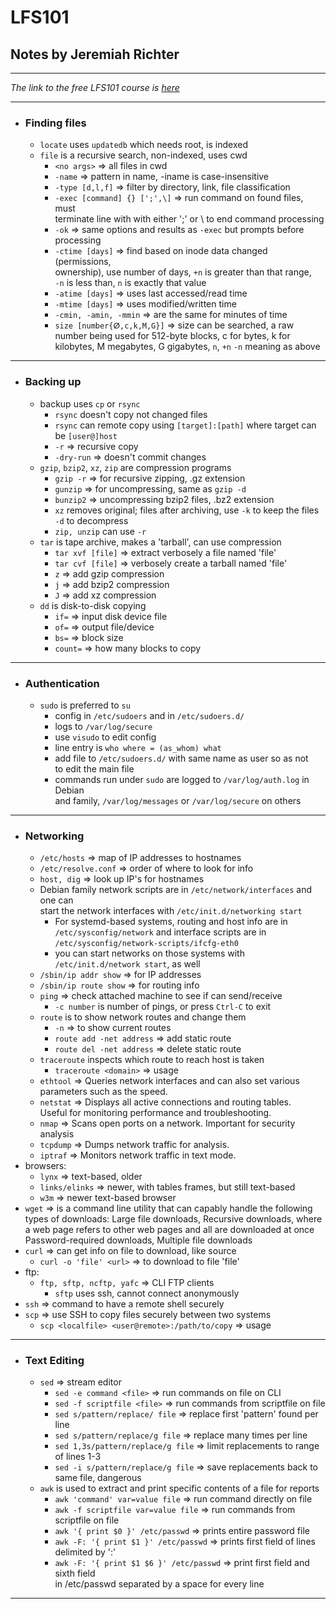 # LFS101

## Notes by Jeremiah Richter
---

*The link to the free LFS101 course is [here](https://courses.edx.org/courses/course-v1:LinuxFoundationX+LFS101x.2+1T2015/courseware/18780407cf8946c389bed38c4748418c/ "LFS101x")*

---
* ### Finding files
  * `locate` uses `updatedb` which needs root, is indexed
  * `file` is a recursive search, non-indexed, uses cwd  
      * `<no args>` => all files in cwd
      * `-name` => pattern in name, -iname is case-insensitive
      * `-type [d,l,f]` => filter by directory, link, file classification
      * `-exec [command] {} [';',\]`  => run command on found files, must  
      terminate line with with either ';' or \\ to end command processing
      * `-ok` => same options and results as `-exec` but prompts before
        processing
      * `-ctime [days]` => find based on inode data changed (permissions,  
          ownership), use number of days, `+n` is greater than that range,  
          `-n` is less than, `n` is exactly that value
      * `-atime [days]` => uses last accessed/read time
      * `-mtime [days]` => uses modified/written time
      * `-cmin, -amin, -mmin` => are the same for minutes of time
      * `size [number{ⵁ,c,k,M,G}]` => size can be searched, a raw number
        being used for 512-byte blocks, c for bytes, k for kilobytes, M
        megabytes, G gigabytes, `n`, `+n` `-n` meaning as above
---
* ### Backing up
  * backup uses `cp` or `rsync`
      * `rsync` doesn't copy not changed files
      * `rsync` can remote copy using `[target]:[path]` where target
        can be `[user@]host`
      * `-r` => recursive copy
      * `-dry-run` => doesn't commit changes
  * `gzip`, `bzip2`, `xz`, `zip` are compression programs
      * `gzip -r` => for recursive zipping, .gz extension
      * `gunzip` => for uncompressing, same as `gzip -d`
      * `bunzip2` => uncompressing bzip2 files, .bz2 extension
      * `xz` removes original; files after archiving, use `-k` to keep the files  
      `-d` to decompress
      * `zip, unzip` can use `-r`
  * `tar` is tape archive, makes a 'tarball', can use compression
      * `tar xvf [file]` => extract verbosely a file named 'file'
      * `tar cvf [file]` => verbosely create a tarball named 'file'
      * `z` => add gzip compression
      * `j` => add bzip2 compression
      * `J` => add xz compression
  * `dd` is disk-to-disk copying
      * `if=` => input disk device file
      * `of=` => output file/device
      * `bs=` => block size
      * `count=` => how many blocks to copy
---
* ### Authentication
  * `sudo` is preferred to `su`
    * config in `/etc/sudoers` and in `/etc/sudoers.d/`
    * logs to `/var/log/secure`
    * use `visudo` to edit config
    * line entry is `who where = (as_whom) what`
    * add file to `/etc/sudoers.d/` with same name as user so as not  
      to edit the main file
    * commands run under `sudo` are logged to `/var/log/auth.log` in Debian  
      and family, `/var/log/messages` or `/var/log/secure` on others
---
* ### Networking
  * `/etc/hosts` => map of IP addresses to hostnames
  * `/etc/resolve.conf` => order of where to look for info
  * `host, dig` => look up IP's for hostnames
  * Debian family network scripts are in `/etc/network/interfaces` and one can  
    start the network interfaces with `/etc/init.d/networking start`
    * For systemd-based systems, routing and host info are in
      `/etc/sysconfig/network` and interface scripts are in `/etc/sysconfig/network-scripts/ifcfg-eth0`
    * you can start networks on those systems with `/etc/init.d/network start`, as well
  * `/sbin/ip addr show` => for IP addresses
  * `/sbin/ip route show` => for routing info
  * `ping` => check attached machine to see if can send/receive
    * `-c number` is number of pings, or press `Ctrl-C` to exit
  * `route` is to show network routes and change them
    * `-n` => to show current routes
    * `route add -net address` => add static route
    * `route del -net address` => delete static route
  * `traceroute` inspects which route to reach host is taken
    * `traceroute <domain>` => usage
  * `ethtool` => Queries network interfaces and can also set various  
    parameters such as the speed.
  * `netstat`	=> Displays all active connections and routing tables.  
    Useful for monitoring performance and troubleshooting.
  * `nmap` => Scans open ports on a network. Important for security analysis
  * `tcpdump` => Dumps network traffic for analysis.
  * `iptraf` => Monitors network traffic in text mode.
* browsers:
  * `lynx` => text-based, older
  * `links/elinks` => newer, with tables frames, but still text-based
  * `w3m` => newer text-based browser
* `wget` => is a command line utility that can capably handle the following  
  types of downloads:
  Large file downloads,
  Recursive downloads, where a web page refers to other web pages and all are downloaded at once
  Password-required downloads,
  Multiple file downloads
* `curl` => can get info on file to download, like source
  * `curl -o 'file' <url>` => to download <url> to file 'file'
* ftp:
  * `ftp, sftp, ncftp, yafc` => CLI FTP clients
    * `sftp` uses ssh, cannot connect anonymously
* `ssh` => command to have a remote shell securely
* `scp` => use SSH to copy files securely between two systems
  * `scp <localfile> <user@remote>:/path/to/copy` => usage
---
* ### Text Editing
  * `sed` => stream editor
    * `sed -e command <file>` => run commands on file on CLI
    * `sed -f scriptfile <file>` => run commands from scriptfile on file
    * `sed s/pattern/replace/ file` => replace first 'pattern' found per line
    * `sed s/pattern/replace/g file` => replace many times per line
    * `sed 1,3s/pattern/replace/g file` => limit replacements to range of lines 1-3
    * `sed -i s/pattern/replace/g file` => save replacements back to same file,
      dangerous
  * `awk` is used to extract and print specific contents of a file for reports
    * `awk 'command' var=value file` => run command directly on file
    * `awk -f scriptfile var=value file` => run commands from scriptfile on file
    * `awk '{ print $0 }' /etc/passwd` => prints entire password file
    * `awk -F: '{ print $1 }' /etc/passwd` => prints first field of lines delimited by ':'
    * `awk -F: '{ print $1 $6 }' /etc/passwd` => print first field and sixth field  
     in /etc/passwd separated by a space for every line
---

